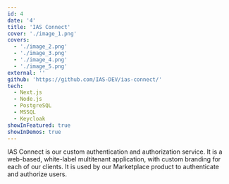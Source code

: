 ```yaml
---
id: 4
date: '4'
title: 'IAS Connect'
cover: './image_1.png'
covers:
  - './image_2.png'
  - './image_3.png'
  - './image_4.png'
  - './image_5.png'
external: ''
github: 'https://github.com/IAS-DEV/ias-connect/'
tech:
  - Next.js
  - Node.js
  - PostgreSQL
  - MSSQL
  - Keycloak
showInFeatured: true
showInDemos: true
---
```


IAS Connect is our custom authentication and authorization service. It is a web-based, white-label multitenant application, with custom branding for each of our clients. It is used by our Marketplace product to authenticate and authorize users.
